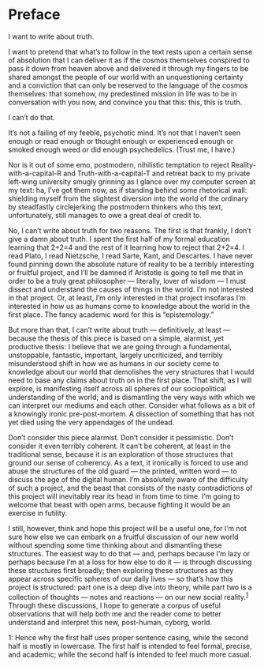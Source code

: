# Preface
I want to write about truth.  

I want to pretend that what’s to follow in the text rests upon a certain sense of absolution that I can deliver it as if the cosmos themselves conspired to pass it down from heaven above and delivered it through my fingers to be shared amongst the people of our world with an unquestioning certainty and a conviction that can only be reserved to the language of the cosmos themselves: that somehow, my predestined mission in life was to be in conversation with you now, and convince you that this: this, this is truth.  

I can’t do that.  

It’s not a failing of my feeble, psychotic mind. It’s not that I haven’t seen enough or read enough or thought enough or experienced enough or smoked enough weed or did enough psychedelics. (Trust me, I have.)  

Nor is it out of some emo, postmodern, nihilistic temptation to reject Reality-with-a-capital-R and Truth-with-a-capital-T and retreat back to my private left-wing university smugly grinning as I glance over my computer screen at my text: ha, I’ve got them now, as if standing behind some rhetorical wall: shielding myself from the slightest diversion into the world of the ordinary by steadfastly circlejerking the postmodern thinkers who this text, unfortunately, still manages to owe a great deal of credit to.  

No, I can’t write about truth for two reasons. The first is that frankly, I don’t give a damn about truth. I spent the first half of my formal education learning that 2+2=4 and the rest of it learning how to reject that 2+2=4. I read Plato, I read Nietzsche, I read Sarte, Kant, and Descartes. I have never found pinning down the absolute nature of reality to be a terribly interesting or fruitful project, and I’ll be damned if Aristotle is going to tell me that in order to be a truly great philosopher — literally, lover of wisdom — I must dissect and understand the causes of things in the world. I’m not interested in that project. Or, at least, I’m only interested in that project insofaras I’m interested in how us as humans come to knowledge about the world in the first place. The fancy academic word for this is “epistemology.”  

But more than that, I can’t write about truth — definitively, at least — because the thesis of this piece is based on a simple, alarmist, yet productive thesis: I believe that we are going through a fundamental, unstoppable, fantastic, important, largely uncriticized, and terribly misunderstood shift in how we as humans in our society come to knowledge about our world that demolishes the very structures that I would need to base any claims about truth on in the first place. That shift, as I will explore, is manifesting itself across all spheres of our sociopolitical understanding of the world; and is dismantling the very ways with which we can interpret our mediums and each other. Consider what follows as a bit of a knowingly ironic pre-post-mortem. A dissection of something that has not yet died using the very appendages of the undead.  

Don’t consider this piece alarmist. Don’t consider it pessimistic. Don’t consider it even terribly coherent. It can’t be coherent, at least in the traditional sense, because it is an exploration of those structures that ground our sense of coherency. As a text, it ironically is forced to use and abuse the structures of the old guard — the printed, written word — to discuss the age of the digital human. I’m absolutely aware of the difficulty of such a project, and the beast that consists of the nasty contradictions of this project will inevitably rear its head in from time to time. I’m going to welcome that beast with open arms, because fighting it would be an exercise in futility.  

I still, however, think and hope this project will be a useful one, for I’m not sure how else we can embark on a fruitful discussion of our new world without spending some time thinking about and dismantling these structures. The easiest way to do that — and, perhaps because I’m lazy or perhaps because I’m at a loss for how else to do it — is through discussing these structures first broadly; then exploring these structures as they appear across specific spheres of our daily lives — so that’s how this project is structured: part one is a deep dive into theory, while part two is a collection of thoughts — notes and reactions — on our new social reality.<sup>[1](#footnote1)</sup> Through these discussions, I hope to generate a corpus of useful observations that will help both me and the reader come to better understand and interpret this new, post-human, cyborg, world. 

<a name="footnote1">1</a>: Hence why the first half uses proper sentence casing, while the second half is mostly in lowercase. The first half is intended to feel formal, precise, and academic; while the second half is intended to feel much more casual.